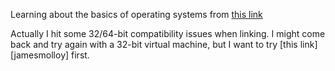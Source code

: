 Learning about the basics of operating systems from [this link][os-dev]

Actually I hit some 32/64-bit compatibility issues when linking. I might come back and try again with a 32-bit virtual machine, but I want to try [this link][jamesmolloy] first.

[os-dev]: http://www.cs.bham.ac.uk/~exr/lectures/opsys/10_11/lectures/os-dev.pdf
[jamesmollow]: http://www.jamesmolloy.co.uk/tutorial_html/1.-Environment%20setup.html
